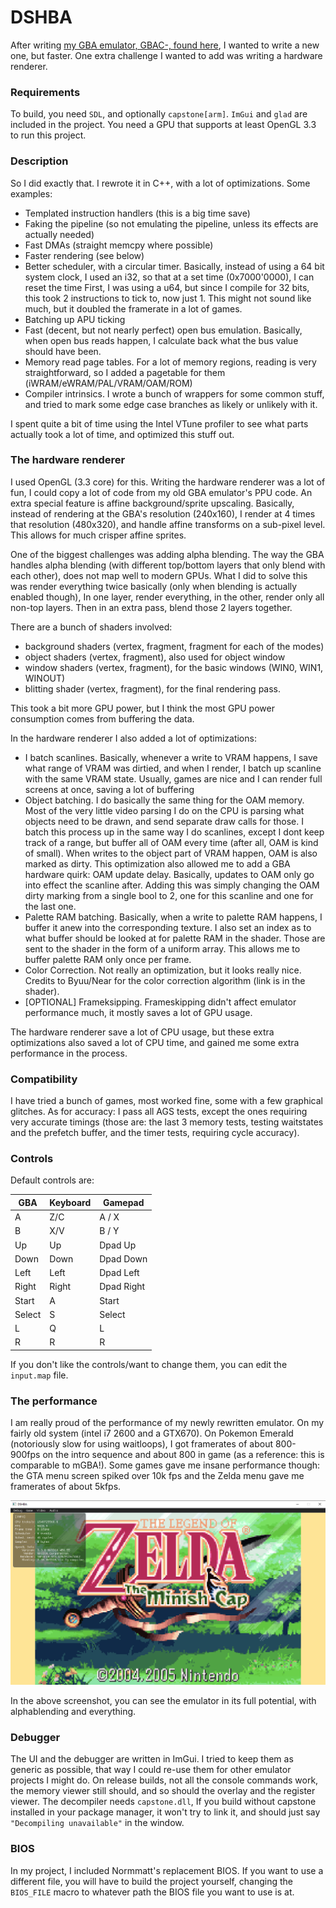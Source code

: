 # DSHBA

After writing [my GBA emulator, GBAC-, found here](https://github.com/DenSinH/GBAC-), I wanted to write a new one, but faster.
One extra challenge I wanted to add was writing a hardware renderer.

### Requirements

To build, you need `SDL`, and optionally `capstone[arm]`. `ImGui` and `glad` are included in the project. You need a GPU that supports at least OpenGL 3.3 to run this project.

### Description

So I did exactly that. I rewrote it in C++, with a lot of optimizations. Some examples:
  - Templated instruction handlers (this is a big time save)
  - Faking the pipeline (so not emulating the pipeline, unless its effects are actually needed)
  - Fast DMAs (straight memcpy where possible)
  - Faster rendering (see below)
  - Better scheduler, with a circular timer. Basically, instead of using a 64 bit system clock, I used an i32, so that at a set time (0x7000'0000), I can reset the time
    First, I was using a u64, but since I compile for 32 bits, this took 2 instructions to tick to, now just 1. This might not sound like much, but it doubled the framerate in a lot of games.
  - Batching up APU ticking
  - Fast (decent, but not nearly perfect) open bus emulation. Basically, when open bus reads happen, I calculate back what the bus value should have been.
  - Memory read page tables. For a lot of memory regions, reading is very straightforward, so I added a pagetable for them (iWRAM/eWRAM/PAL/VRAM/OAM/ROM)
  - Compiler intrinsics. I wrote a bunch of wrappers for some common stuff, and tried to mark some edge case branches as likely or unlikely with it.
  
I spent quite a bit of time using the Intel VTune profiler to see what parts actually took a lot of time, and optimized this stuff out.
  
### The hardware renderer

I used OpenGL (3.3 core) for this. Writing the hardware renderer was a lot of fun, I could copy a lot of code from my old GBA emulator's PPU code.
An extra special feature is affine background/sprite upscaling. Basically, instead of rendering at the GBA's resolution (240x160), I render at 4 times that resolution (480x320),
and handle affine transforms on a sub-pixel level. 
This allows for much crisper affine sprites.

One of the biggest challenges was adding alpha blending. The way the GBA handles alpha blending (with different top/bottom layers that only blend with each other), does not map well to
modern GPUs. What I did to solve this was render everything twice basically (only when blending is actually enabled though), In one layer, render everything, in the other, render only all non-top layers.
Then in an extra pass, blend those 2 layers together.

There are a bunch of shaders involved:
  - background shaders (vertex, fragment, fragment for each of the modes)
  - object shaders (vertex, fragment), also used for object window
  - window shaders (vertex, fragment), for the basic windows (WIN0, WIN1, WINOUT)
  - blitting shader (vertex, fragment), for the final rendering pass.

This took a bit more GPU power, but I think the most GPU power consumption comes from buffering the data. 

In the hardware renderer I also added a lot of optimizations:
  - I batch scanlines. Basically, whenever a write to VRAM happens, I save what range of VRAM was dirtied, and when I render, I batch up scanline with the same VRAM state.
    Usually, games are nice and I can render full screens at once, saving a lot of buffering
  - Object batching. I do basically the same thing for the OAM memory. Most of the very little video parsing I do on the CPU is parsing what objects need to be drawn, and send separate 
    draw calls for those. I batch this process up in the same way I do scanlines, except I dont keep track of a range, but buffer all of OAM every time (after all, OAM is kind of small).
    When writes to the object part of VRAM happen, OAM is also marked as dirty.
    This optimization also allowed me to add a GBA hardware quirk: OAM update delay. Basically, updates to OAM only go into effect the scanline after. Adding this was simply changing the
    OAM dirty marking from a single bool to 2, one for this scanline and one for the last one.
  - Palette RAM batching. Basically, when a write to palette RAM happens, I buffer it anew into the corresponding texture. I also set an index as to what buffer should be looked at for palette RAM in the shader.
    Those are sent to the shader in the form of a uniform array. This allows me to buffer palette RAM only once per frame.
  - Color Correction. Not really an optimization, but it looks really nice. Credits to Byuu/Near for the color correction algorithm (link is in the shader).
  - [OPTIONAL] Frameksipping. Frameskipping didn't affect emulator performance much, it mostly saves a lot of GPU usage.
    
 The hardware renderer save a lot of CPU usage, but these extra optimizations also saved a lot of CPU time, and gained me some extra performance in the process.
 
 ### Compatibility
 
 I have tried a bunch of games, most worked fine, some with a few graphical glitches. As for accuracy: I pass all AGS tests, except the ones requiring very accurate timings
 (those are: the last 3 memory tests, testing waitstates and the prefetch buffer, and the timer tests, requiring cycle accuracy). 
 
 ### Controls
 
 Default controls are:
 
 GBA    | Keyboard | Gamepad
 -------|----------|---------
 A      |   Z/C    | A / X
 B      |   X/V    | B / Y
 Up     |    Up    | Dpad Up
 Down   |   Down   | Dpad Down
 Left   |   Left   | Dpad Left
 Right  | Right    | Dpad Right
 Start  | A        | Start
 Select | S        | Select
 L      | Q        | L
 R      | R        | R
 
 If you don't like the controls/want to change them, you can edit the `input.map` file.
 
 ### The performance
 
 I am really proud of the performance of my newly rewritten emulator. On my fairly old system (intel i7 2600 and a GTX670). On Pokemon Emerald (notoriously slow for using waitloops),
 I got framerates of about 800-900fps on the intro sequence and about 800 in game (as a reference: this is comparable to mGBA!). Some games gave me insane performance though:
 the GTA menu screen spiked over 10k fps and the Zelda menu gave me framerates of about 5kfps.
 
 ![Zelda menu screen](https://github.com/DenSinH/DSHBA/blob/master/files/DSHBA_unlocked.png)
 
 In the above screenshot, you can see the emulator in its full potential, with alphablending and everything.
 
 ### Debugger
 
The UI and the debugger are written in ImGui. I tried to keep them as generic as possible, that way I could re-use them for other emulator projects I might do. On release builds, not all the console commands work, the memory viewer still should, and so should the overlay and the register viewer. The decompiler needs `capstone.dll`, If you build without capstone installed in your package manager, it won't try to link it, and should just say `"Decompiling unavailable"` in the window.

### BIOS

In my project, I included Normmatt's replacement BIOS. If you want to use a different file, you will have to build the project yourself, changing the `BIOS_FILE` macro to whatever path the BIOS file you want to use is at.
